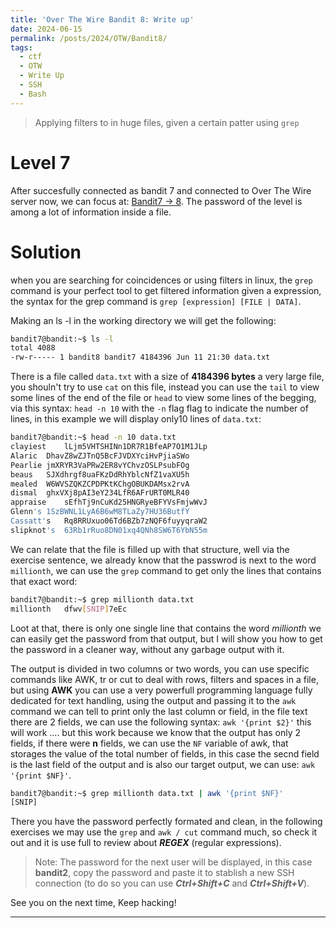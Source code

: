 ```yaml
---
title: 'Over The Wire Bandit 8: Write up'
date: 2024-06-15
permalink: /posts/2024/OTW/Bandit8/
tags:
  - ctf
  - OTW
  - Write Up
  - SSH
  - Bash
---
```


> Applying filters to in huge files, given a certain patter using `grep`

Level 7
======
After succesfully connected as bandit 7 and connected to Over The Wire server now, we can focus at: [Bandit7 -> 8](https://overthewire.org/wargames/bandit/bandit8.html). The password of the level is among a lot of information inside a file.

Solution
======

when  you are searching for coincidences or using filters in linux, the `grep` command is your perfect tool to get filtered information given a expression, the syntax for the grep command is `grep [expression] [FILE | DATA]`.

Making an ls -l in the working directory we will get the following:
```bash
bandit7@bandit:~$ ls -l
total 4088
-rw-r----- 1 bandit8 bandit7 4184396 Jun 11 21:30 data.txt
```

There is a file called `data.txt` with a size of **4184396 bytes** a very large file, you shouln't try to use `cat` on this file, instead  you can use the `tail` to view some lines of the end of the file or `head` to view some lines of the begging, via this syntax: `head -n 10` with the `-n` flag flag to indicate the number of lines, in this example we will display only10 lines of `data.txt`:

```bash
bandit7@bandit:~$ head -n 10 data.txt
clayiest	lLjm5VHTSHINn1DR7R1BfeAP7O1M1JLp
Alaric	DhavZ8wZJTnQ5BcFJVDXYciHvPjiaSWo
Pearlie	jmXRYR3VaPRw2ER8vYChvzOSLPsubFOg
beaus	SJXdhrgf8uaFKzDdRhYblcNfZ1vaXU5h
mealed	W6WVSZQKZCPDPKtKChgOBUKDAMsx2rvA
dismal	ghxVXj8pAI3eY234LfR6AFrURT0MLR40
appraise	sEfhTj9nCuKd25HNGRyeBFYVsFmjwWvJ
Glenn's	1SzBWNL1LyA6B6wM8TLaZy7HU36ButfY
Cassatt's	Rq8RRUxuo06Td6BZb7zNQF6fuyyqraW2
slipknot's	63Rb1rRuo8DN01xq4QNh8SW6T6YbN55m
```

We can relate that the file is filled up with that structure, well via the exercise sentence, we already know that the passwrod is next to the word `millionth`, we can use the `grep` command to get only the lines that contains that exact word:

```bash
bandit7@bandit:~$ grep millionth data.txt
millionth	dfwv[SNIP]7eEc
```

Loot at that, there is only one single line that contains the word *millionth* we can easily get the password from that output, but I will show you how to get the password in a cleaner way, without any garbage output with it.

The output is divided in two columns or two words, you can use specific commands like AWK, tr or cut to deal with rows, filters and spaces in a file, but using **AWK** you can use a very powerfull programming language fully dedicated for text handling, using the output and passing it to the `awk` command we can tell to print only the last column or field, in the file text there are 2 fields, we can use the following syntax: `awk '{print $2}'` this will work .... but this work because we know that the output has only 2 fields, if there were **n** fields, we can use the `NF` variable of awk, that storages the value of the total number of fields, in this case the secnd field is the last field of the output and is also our target output, we can use: `awk '{print $NF}'`.

```bash
bandit7@bandit:~$ grep millionth data.txt | awk '{print $NF}'
[SNIP]
```

There you have the password perfectly formated and clean, in the following exercises we may use the `grep` and `awk / cut` command much, so check it out and it is use full to review about ***REGEX*** (regular expressions).

> Note: The password for the next user will be displayed, in this case **bandit2**, copy the password and paste it to stablish a new SSH connection (to do so you can use ***Ctrl+Shift+C*** and ***Ctrl+Shift+V***).


See you on the next time, Keep hacking!

------
